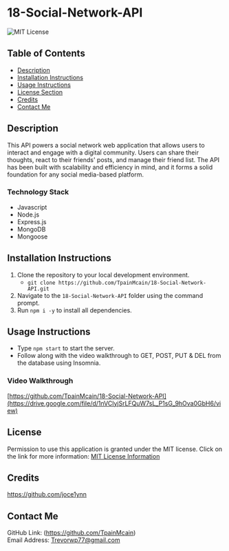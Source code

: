 # 18-Social-Network-API
![MIT License](https://img.shields.io/badge/license-MIT-important)

## Table of Contents
  - [Description](#description)
  - [Installation Instructions](#installation-instructions)
  - [Usage Instructions](#usage-instructions)
  - [License Section](#license)
  - [Credits](#credits)
  - [Contact Me](#contact-me)
  
## Description
This API powers a social network web application that allows users to interact and engage with a digital community. Users can share their thoughts, react to their friends' posts, and manage their friend list. The API has been built with scalability and efficiency in mind, and it forms a solid foundation for any social media-based platform.
### Technology Stack
* Javascript
* Node.js
* Express.js
* MongoDB
* Mongoose

## Installation Instructions
1. Clone the repository to your local development environment.
    * ```git clone https://github.com/TpainMcain/18-Social-Network-API.git```
2. Navigate to the ```18-Social-Network-API``` folder using the command prompt.
3. Run ```npm i -y``` to install all dependencies.

## Usage Instructions
*   Type ```npm start``` to start the server.
*   Follow along with the video walkthrough to GET, POST, PUT & DEL from the database using Insomnia.
### Video Walkthrough
[https://github.com/TpainMcain/18-Social-Network-API](https://drive.google.com/file/d/1nVClyjSrLFQuW7sL_P1sG_9hOva0GbH6/view)

## License
Permission to use this application is granted under the MIT license.
Click on the link for more information: [MIT License Information](https://opensource.org/licenses/MIT)

## Credits
https://github.com/joce1ynn

## Contact Me
GitHub Link: (https://github.com/TpainMcain)<br>
Email Address: <Trevorwp77@gmail.com>
